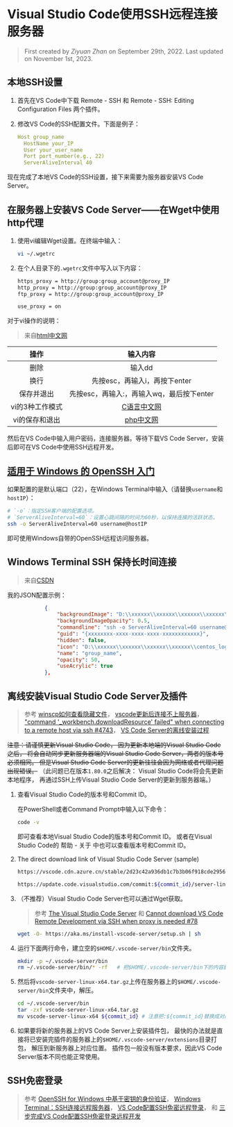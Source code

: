 # Visual Studio Code使用SSH远程连接服务器

> First created by *Ziyuan Zhan* on September 29th, 2022. Last updated on November 1st, 2023.

## 本地SSH设置

1. 首先在VS Code中下载 Remote - SSH 和 Remote - SSH: Editing Configuration Files 两个插件。
2. 修改VS Code的SSH配置文件。下面是例子：

    ```yaml
    Host group_name
      HostName your_IP
      User your_user_name 
      Port port_number(e.g., 22) 
      ServerAliveInterval 40
    ```

现在完成了本地VS Code的SSH设置，接下来需要为服务器安装VS Code Server。

## 在服务器上安装VS Code Server——在Wget中使用http代理

1. 使用vi编辑Wget设置。在终端中输入：

    ```bash
    vi ~/.wgetrc 
    ```

2. 在个人目录下的`.wgetrc`文件中写入以下内容：

    ```bash
    https_proxy = http://group:group_account@proxy_IP
    http_proxy = http://group:group_account@proxy_IP
    ftp_proxy = http://group:group_account@proxy_IP

    use_proxy = on
    ```

对于vi操作的说明：
> 来自[html中文网](https://www.html.cn/script/42723.html)

|      操作       |                      输入内容                       |
| :-------------: | :-------------------------------------------------: |
|      删除       |                       输入dd                        |
|      换行       |            先按esc，再输入i，再按下enter            |
|   保存并退出    |      先按esc，再输入:，再输入wq，最后按下enter      |
| vi的3种工作模式 | [C语言中文网](http://c.biancheng.net/view/519.html) |
| vi的保存和退出  |  [php中文网](https://www.php.cn/linux-434450.html)  |

然后在VS Code中输入用户密码，连接服务器。等待下载VS Code Server，安装后即可在VS Code中使用SSH远程开发。

## [适用于 Windows 的 OpenSSH 入门](https://learn.microsoft.com/zh-cn/windows-server/administration/openssh/openssh_install_firstuse?tabs=gui)

如果配置的是默认端口（22），在Windows Terminal中输入（请替换`username`和`hostIP`）：

```bash
# `-o`：指定SSH客户端的配置选项。
# `ServerAliveInterval=60`：设置心跳间隔的时间为60秒，以保持连接的活跃状态。
ssh -o ServerAliveInterval=60 username@hostIP
```

即可使用Windows自带的OpenSSH远程访问服务器。

## Windows Terminal SSH 保持长时间连接  

> 来自[CSDN](https://blog.csdn.net/humanbeng/article/details/120062468)

我的JSON配置示例：  

```json
            {
                "backgroundImage": "D:\\xxxxxx\\xxxxxx\\xxxxxx\\xxxxxx\\Gradient Outline.jpg",
                "backgroundImageOpacity": 0.5,
                "commandline": "ssh -o ServerAliveInterval=60 username@hostIP",
                "guid": "{xxxxxxxx-xxxx-xxxx-xxxx-xxxxxxxxxxxx}",
                "hidden": false,
                "icon": "D:\\xxxxxx\\xxxxxx\\xxxxxx\\xxxxxx\\centos_logo_96px.png",
                "name": "group_name",
                "opacity": 50,
                "useAcrylic": true
            },
```

## 离线安装Visual Studio Code Server及插件

> 参考 [winscp如何查看隐藏文件](https://blog.csdn.net/weixin_41990913/article/details/105520245)，
  [vscode更新后连接不上服务器](https://codeantenna.com/a/CsNWf3aDEY)，
  ["command '_workbench.downloadResource' failed" when connecting to a remote host via ssh #4743](https://github.com/microsoft/vscode-remote-release/issues/4743)，
  [VS Code Server的离线安装过程](https://zhuanlan.zhihu.com/p/294933020)

~~注意：请谨慎更新Visual Studio Code，
因为更新本地端的Visual Studio Code之后，
将会自动同步更新服务器端的Visual Studio Code Server，两者的版本号必须相同。
但是Visual Studio Code Server的更新往往会因为网络或者代理问题出现错误。~~
（此问题已在版本`1.80.0`之后解决：
Visual Studio Code将会先更新本地程序，
再通过SSH上传Visual Studio Code Server的更新到服务器端。）

1. 查看Visual Studio Code的版本号和Commit ID。

    在PowerShell或者Command Prompt中输入以下命令：

    ```bash
    code -v
    ```

    即可查看本地Visual Studio Code的版本号和Commit ID。
    或者在Visual Studio Code的 帮助 - 关于 中也可以查看版本号和Commit ID。

2. The direct download link of Visual Studio Code Server (sample)

    ```bash
    https://vscode.cdn.azure.cn/stable/2d23c42a936db1c7b3b06f918cde29561cc47cd6/vscode-server-linux-x64.tar.gz

    https://update.code.visualstudio.com/commit:${commit_id}/server-linux-x64/stable（注意把:${commit_id}替换成对应的Commit ID）
    ```

3. （不推荐）Visual Studio Code Server也可以通过Wget获取。

    > 参考 [The Visual Studio Code Server](https://code.visualstudio.com/blogs/2022/07/07/vscode-server)
    和 [Cannot download VS Code Remote Development via SSH when proxy is needed #78](https://github.com/microsoft/vscode-remote-release/issues/78)

    ```bash
    wget -O- https://aka.ms/install-vscode-server/setup.sh | sh
    ```

4. 运行下面两行命令，建立空的`$HOME/.vscode-server/bin`文件夹。

    ```bash
    mkdir -p ~/.vscode-server/bin
    rm ~/.vscode-server/bin/* -rf   # 把$HOME/.vscode-server/bin下的内容删干净，防止出错
    ```

5. 然后将`vscode-server-linux-x64.tar.gz`上传在服务器上的`$HOME/.vscode-server/bin`文件夹中，解压。

    ```bash
    cd ~/.vscode-server/bin
    tar -zxf vscode-server-linux-x64.tar.gz
    mv vscode-server-linux-x64 ${commit_id} # 注意把:${commit_id}替换成对应的Commit ID
    ```

6. 如果要将新的服务器上的VS Code Server上安装插件包，
   最快的办法就是直接将已安装完插件的服务器上的`$HOME/.vscode-server/extensions`目录打包，
   解压到新服务器上对应位置。
   插件包一般没有版本要求，因此VS Code Server版本不同也能正常使用。

## SSH免密登录

> 参考 [OpenSSH for Windows 中基于密钥的身份验证](https://learn.microsoft.com/zh-cn/windows-server/administration/openssh/openssh_keymanagement)，
  [Windows Terminal：SSH连接远程服务器](https://zhuanlan.zhihu.com/p/445909756)，
  [VS Code配置SSH免密远程登录](https://www.cnblogs.com/safe-rabbit/p/16254860.html)，
  和 [三步完成VS Code配置SSH免密登录远程开发](https://juejin.cn/post/7023042621295558692)

